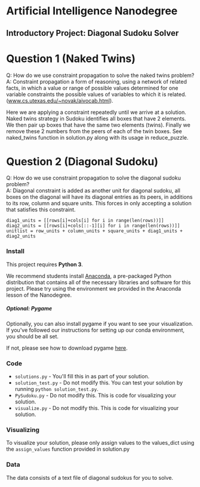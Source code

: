 # Artificial Intelligence Nanodegree
## Introductory Project: Diagonal Sudoku Solver

# Question 1 (Naked Twins)
Q: How do we use constraint propagation to solve the naked twins problem?  
A: Constraint propagation a form of reasoning, using a network of related facts, in which a value or range of possible values determined for one variable constraints the possible values of variables to which it is related. (www.cs.utexas.edu/~novak/aivocab.html).

Here we are applying a constraint repeatedly until we arrive at a solution. Naked twins strategy in Sudoku identifies all boxes that have 2 elements. We then pair up boxes that have the same two elements (twins). Finally we remove these 2 numbers from the peers of each of the twin boxes. See naked_twins function in solution.py along with its usage in reduce_puzzle.


# Question 2 (Diagonal Sudoku)
Q: How do we use constraint propagation to solve the diagonal sudoku problem?  
A: Diagonal constraint is added as another unit for diagonal sudoku, all boxes on the diagonal will have its diagonal entries as its peers, in additions to its row, column and square units. This forces in only accepting a solution that satisfies this constraint.

	diag1_units = [[rows[i]+cols[i] for i in range(len(rows))]]
	diag2_units = [[rows[i]+cols[::-1][i] for i in range(len(rows))]]
	unitlist = row_units + column_units + square_units + diag1_units + diag2_units

### Install

This project requires **Python 3**.

We recommend students install [Anaconda](https://www.continuum.io/downloads), a pre-packaged Python distribution that contains all of the necessary libraries and software for this project. 
Please try using the environment we provided in the Anaconda lesson of the Nanodegree.

##### Optional: Pygame

Optionally, you can also install pygame if you want to see your visualization. If you've followed our instructions for setting up our conda environment, you should be all set.

If not, please see how to download pygame [here](http://www.pygame.org/download.shtml).

### Code

* `solutions.py` - You'll fill this in as part of your solution.
* `solution_test.py` - Do not modify this. You can test your solution by running `python solution_test.py`.
* `PySudoku.py` - Do not modify this. This is code for visualizing your solution.
* `visualize.py` - Do not modify this. This is code for visualizing your solution.

### Visualizing

To visualize your solution, please only assign values to the values_dict using the ```assign_values``` function provided in solution.py

### Data

The data consists of a text file of diagonal sudokus for you to solve.